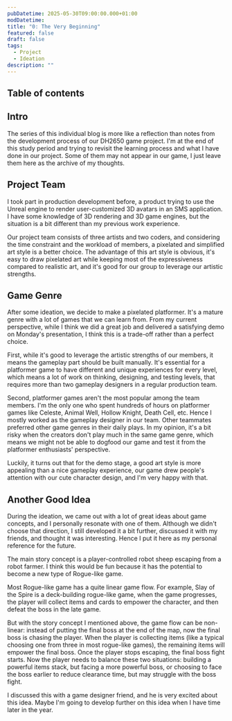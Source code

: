 ```yaml
---
pubDatetime: 2025-05-30T09:00:00.000+01:00
modDatetime: 
title: "0: The Very Beginning"
featured: false
draft: false
tags:
  - Project
  - Ideation
description: ""
---
```


## Table of contents

## Intro

The series of this individual blog is more like a reflection than notes from the development process of our DH2650 game project. I'm at the end of this study period and trying to revisit the learning process and what I have done in our project. Some of them may not appear in our game, I just leave them here as the archive of my thoughts.

## Project Team

I took part in production development before, a product trying to use the Unreal engine to render user-customized 3D avatars in an SMS application. I have some knowledge of 3D rendering and 3D game engines, but the situation is a bit different than my previous work experience.

Our project team consists of three artists and two coders, and considering the time constraint and the workload of members, a pixelated and simplified art style is a better choice. The advantage of this art style is obvious, it's easy to draw pixelated art while keeping most of the expressiveness compared to realistic art, and it's good for our group to leverage our artistic strengths.

## Game Genre

After some ideation, we decide to make a pixelated platformer. It's a mature genre with a lot of games that we can learn from. From my current perspective, while I think we did a great job and delivered a satisfying demo on Monday's presentation, I think this is a trade-off rather than a perfect choice.

First, while it's good to leverage the artistic strengths of our members, it means the gameplay part should be built manually. It's essential for a platformer game to have different and unique experiences for every level, which means a lot of work on thinking, designing, and testing levels, that requires more than two gameplay designers in a regular production team.

Second, platformer games aren't the most popular among the team members. I'm the only one who spent hundreds of hours on platformer games like Celeste, Animal Well, Hollow Knight, Death Cell, etc. Hence I mostly worked as the gameplay designer in our team. Other teammates preferred other game genres in their daily plays. In my opinion, it's a bit risky when the creators don't play much in the same game genre, which means we might not be able to dogfood our game and test it from the platformer enthusiasts' perspective.

Luckily, it turns out that for the demo stage, a good art style is more appealing than a nice gameplay experience, our game drew people's attention with our cute character design, and I'm very happy with that.

## Another Good Idea 

During the ideation, we came out with a lot of great ideas about game concepts, and I personally resonate with one of them. Although we didn't choose that direction, I still developed it a bit further, discussed it with my friends, and thought it was interesting. Hence I put it here as my personal reference for the future.

The main story concept is a player-controlled robot sheep escaping from a robot farmer. I think this would be fun because it has the potential to become a new type of Rogue-like game.

Most Rogue-like game has a quite linear game flow. For example, Slay of the Spire is a deck-building rogue-like game, when the game progresses, the player will collect items and cards to empower the character, and then defeat the boss in the late game. 

But with the story concept I mentioned above, the game flow can be non-linear: instead of putting the final boss at the end of the map, now the final boss is chasing the player. When the player is collecting items (like a typical choosing one from three in most rogue-like games), the remaining items will empower the final boss. Once the player stops escaping, the final boss fight starts. Now the player needs to balance these two situations: building a powerful items stack, but facing a more powerful boss, or choosing to face the boss earlier to reduce clearance time, but may struggle with the boss fight.

I discussed this with a game designer friend, and he is very excited about this idea. Maybe I'm going to develop further on this idea when I have time later in the year.